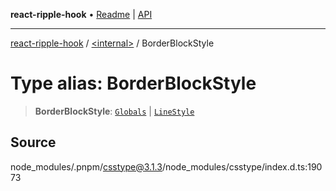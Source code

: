 **react-ripple-hook** • [Readme](../../README.md) \| [API](../../globals.md)

---

[react-ripple-hook](../../README.md) / [\<internal\>](../README.md) / BorderBlockStyle

# Type alias: BorderBlockStyle

> **BorderBlockStyle**: [`Globals`](Globals.md) \| [`LineStyle`](LineStyle.md)

## Source

node_modules/.pnpm/csstype@3.1.3/node_modules/csstype/index.d.ts:19073
